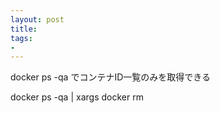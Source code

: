 ```yaml
---
layout: post
title: 
tags:
- 
---
```


docker ps -qa でコンテナID一覧のみを取得できる

docker ps -qa | xargs docker rm
